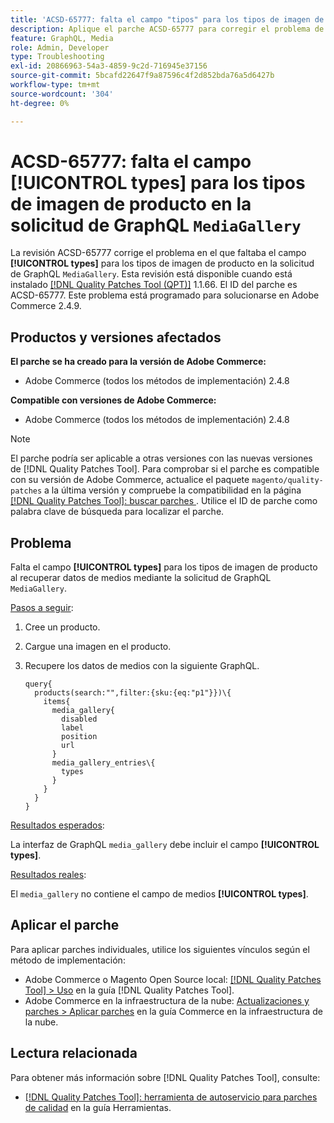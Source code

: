 ```yaml
---
title: 'ACSD-65777: falta el campo "tipos" para los tipos de imagen de producto en la solicitud de GraphQL de MediaGallery'
description: Aplique el parche ACSD-65777 para corregir el problema de Adobe Commerce en el que faltaba el campo "tipos" para los tipos de imagen de producto en la solicitud de GraphQL de MediaGallery.
feature: GraphQL, Media
role: Admin, Developer
type: Troubleshooting
exl-id: 20866963-54a3-4859-9c2d-716945e37156
source-git-commit: 5bcafd22647f9a87596c4f2d852bda76a5d6427b
workflow-type: tm+mt
source-wordcount: '304'
ht-degree: 0%

---
```


# ACSD-65777: falta el campo **[!UICONTROL types]** para los tipos de imagen de producto en la solicitud de GraphQL `MediaGallery`

La revisión ACSD-65777 corrige el problema en el que faltaba el campo **[!UICONTROL types]** para los tipos de imagen de producto en la solicitud de GraphQL `MediaGallery`. Esta revisión está disponible cuando está instalado [[!DNL Quality Patches Tool (QPT)]](/help/tools/quality-patches-tool/quality-patches-tool-to-self-serve-quality-patches.md) 1.1.66. El ID del parche es ACSD-65777. Este problema está programado para solucionarse en Adobe Commerce 2.4.9.

## Productos y versiones afectados

**El parche se ha creado para la versión de Adobe Commerce:**

* Adobe Commerce (todos los métodos de implementación) 2.4.8

**Compatible con versiones de Adobe Commerce:**

* Adobe Commerce (todos los métodos de implementación) 2.4.8

>[!NOTE]
>
>El parche podría ser aplicable a otras versiones con las nuevas versiones de [!DNL Quality Patches Tool]. Para comprobar si el parche es compatible con su versión de Adobe Commerce, actualice el paquete `magento/quality-patches` a la última versión y compruebe la compatibilidad en la página [[!DNL Quality Patches Tool]: buscar parches &#x200B;](https://experienceleague.adobe.com/tools/commerce-quality-patches/index.html?lang=es). Utilice el ID de parche como palabra clave de búsqueda para localizar el parche.

## Problema

Falta el campo **[!UICONTROL types]** para los tipos de imagen de producto al recuperar datos de medios mediante la solicitud de GraphQL `MediaGallery`.

<u>Pasos a seguir</u>:

1. Cree un producto.
1. Cargue una imagen en el producto.
1. Recupere los datos de medios con la siguiente GraphQL.

   ```
   query{
     products(search:"",filter:{sku:{eq:"p1"}})\{
       items{
         media_gallery{
           disabled
           label
           position
           url
         }
         media_gallery_entries\{
           types
         }
       }
     }
   }
   ```

<u>Resultados esperados</u>:

La interfaz de GraphQL `media_gallery` debe incluir el campo **[!UICONTROL types]**.

<u>Resultados reales</u>:

El `media_gallery` no contiene el campo de medios **[!UICONTROL types]**.

## Aplicar el parche

Para aplicar parches individuales, utilice los siguientes vínculos según el método de implementación:

* Adobe Commerce o Magento Open Source local: [[!DNL Quality Patches Tool] > Uso](/help/tools/quality-patches-tool/usage.md) en la guía [!DNL Quality Patches Tool].
* Adobe Commerce en la infraestructura de la nube: [Actualizaciones y parches > Aplicar parches](https://experienceleague.adobe.com/docs/commerce-cloud-service/user-guide/develop/upgrade/apply-patches.html?lang=es) en la guía Commerce en la infraestructura de la nube.

## Lectura relacionada

Para obtener más información sobre [!DNL Quality Patches Tool], consulte:

* [[!DNL Quality Patches Tool]: herramienta de autoservicio para parches de calidad](/help/tools/quality-patches-tool/quality-patches-tool-to-self-serve-quality-patches.md) en la guía Herramientas.
